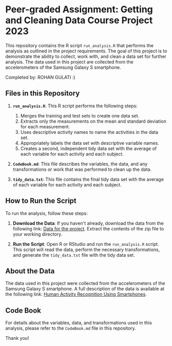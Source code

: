 # Peer-graded Assignment: Getting and Cleaning Data Course Project 2023

This repository contains the R script `run_analysis.R` that performs the analysis as outlined in the project requirements. The goal of this project is to demonstrate the ability to collect, work with, and clean a data set for further analysis. The data used in this project are collected from the accelerometers of the Samsung Galaxy S smartphone.

Completed by: ROHAN GULATI :)

## Files in this Repository

1. **`run_analysis.R`**: This R script performs the following steps:
   1. Merges the training and test sets to create one data set.
   2. Extracts only the measurements on the mean and standard deviation for each measurement.
   3. Uses descriptive activity names to name the activities in the data set.
   4. Appropriately labels the data set with descriptive variable names.
   5. Creates a second, independent tidy data set with the average of each variable for each activity and each subject.

2. **`CodeBook.md`**: This file describes the variables, the data, and any transformations or work that was performed to clean up the data.

3. **`tidy_data.txt`**: This file contains the final tidy data set with the average of each variable for each activity and each subject.

## How to Run the Script

To run the analysis, follow these steps:

1. **Download the Data**: If you haven't already, download the data from the following link: [Data for the project](https://d396qusza40orc.cloudfront.net/getdata%2Fprojectfiles%2FUCI%20HAR%20Dataset.zip). Extract the contents of the zip file to your working directory.

2. **Run the Script**: Open R or RStudio and run the `run_analysis.R` script. This script will read the data, perform the necessary transformations, and generate the `tidy_data.txt` file with the tidy data set.

## About the Data

The data used in this project were collected from the accelerometers of the Samsung Galaxy S smartphone. A full description of the data is available at the following link: [Human Activity Recognition Using Smartphones](http://archive.ics.uci.edu/ml/datasets/Human+Activity+Recognition+Using+Smartphones).

## Code Book

For details about the variables, data, and transformations used in this analysis, please refer to the `CodeBook.md` file in this repository.

Thank you!

